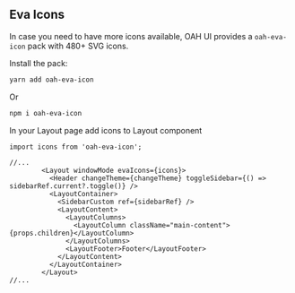 ## Eva Icons

In case you need to have more icons available, OAH UI provides a `oah-eva-icon` pack with 480+ SVG icons.

Install the pack:

```bash
yarn add oah-eva-icon
```
Or
```bash
npm i oah-eva-icon
```

In your Layout page add icons to Layout component

```jsx{4}
import icons from 'oah-eva-icon';

//...
        <Layout windowMode evaIcons={icons}>
          <Header changeTheme={changeTheme} toggleSidebar={() => sidebarRef.current?.toggle()} />
          <LayoutContainer>
            <SidebarCustom ref={sidebarRef} />
            <LayoutContent>
              <LayoutColumns>
                <LayoutColumn className="main-content">{props.children}</LayoutColumn>
              </LayoutColumns>
              <LayoutFooter>Footer</LayoutFooter>
            </LayoutContent>
          </LayoutContainer>
        </Layout>
//...
```